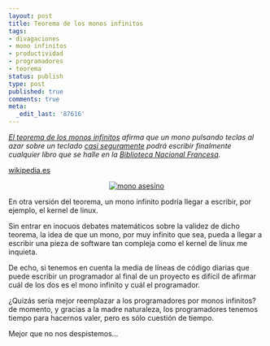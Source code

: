 ```yaml
---
layout: post
title: Teorema de los monos infinitos
tags:
- divagaciones
- mono infinitos
- productividad
- programadores
- teorema
status: publish
type: post
published: true
comments: true
meta:
  _edit_last: '87616'
---
```

<cite><a title="Teorema de los monos infinitos" href="http://es.wikipedia.org/wiki/Teorema_de_los_infinitos_monos">El teorema de los monos infinitos</a> afirma que un mono pulsando teclas al</cite><cite> azar sobre un teclado <a title="Casi seguramente" href="http://es.wikipedia.org/wiki/Casi_seguramente">casi seguramente</a> podrá escribir finalmente cualquier libro que se halle en la <a class="new" title="Biblioteca Nacional Francesa (aún no redactado)" href="http://es.wikipedia.org/w/index.php?title=Biblioteca_Nacional_Francesa&amp;action=edit&amp;redlink=1">Biblioteca Nacional Francesa</a>.
</cite>

<a href="http://es.wikipedia.org/">wikipedia.es</a>
<p align="center"><a title="mono asesino" href="http://arctarus.files.wordpress.com/2008/03/padre-de-familia-mono-asesino.jpg"><img src="http://arctarus.files.wordpress.com/2008/03/padre-de-familia-mono-asesino.jpg" alt="mono asesino" /></a></p>
En otra versión del teorema, un mono infinito podría llegar a escribir, por ejemplo, el kernel de linux.

Sin entrar en inocuos debates matemáticos sobre la validez de dicho teorema, la idea de que un mono, por muy infinito que sea, pueda a llegar a escribir una pieza de software tan compleja como el kernel de linux me inquieta.

De echo, si tenemos en cuenta la media de líneas de código diarias que puede escribir un programador al final de un proyecto es difícil de afirmar cuál de los dos es el mono infinito y cuál el programador.

¿Quizás sería mejor reemplazar a los programadores por monos infinitos? de momento, y gracias a la madre naturaleza, los programadores tenemos tiempo para hacernos valer, pero es sólo cuestión de tiempo.

Mejor que no nos despistemos...
